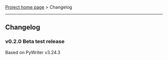 [Project home page](index) > Changelog

------------------------------------------------------------------------

## Changelog

### v0.2.0 Beta test release

Based on PyWriter v3.24.3

